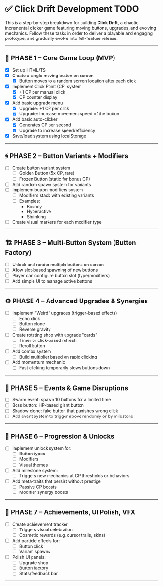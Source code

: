 # ✅ Click Drift Development TODO

This is a step-by-step breakdown for building **Click Drift**, a chaotic incremental clicker game featuring moving buttons, upgrades, and evolving mechanics. Follow these tasks in order to deliver a playable and engaging prototype, and gradually evolve into full-feature release.

---

## 🧱 PHASE 1 – Core Game Loop (MVP)

- [x] Set up HTML/TS
- [x] Create a single moving button on screen
  - [x] Button moves to a random screen location after each click
- [x] Implement Click Point (CP) system
  - [x] +1 CP per manual click
  - [x] CP counter display
- [x] Add basic upgrade menu
  - [x] Upgrade: +1 CP per click
  - [x] Upgrade: Increase movement speed of the button
- [x] Add basic auto-clicker
  - [x] Generates CP per second
  - [x] Upgrade to increase speed/efficiency
- [x] Save/load system using localStorage

---

## 🌀 PHASE 2 – Button Variants + Modifiers

- [ ] Create button variant system
  - [ ] Golden Button (5x CP, rare)
  - [ ] Frozen Button (static for bonus CP)
- [ ] Add random spawn system for variants
- [ ] Implement button modifiers system
  - [ ] Modifiers stack with existing variants
  - [ ] Examples:
    - Bouncy
    - Hyperactive
    - Shrinking
- [ ] Create visual markers for each modifier type

---

## 🏗 PHASE 3 – Multi-Button System (Button Factory)

- [ ] Unlock and render multiple buttons on screen
- [ ] Allow slot-based spawning of new buttons
- [ ] Player can configure button slot (type/modifiers)
- [ ] Add simple UI to manage active buttons

---

## ⚙️ PHASE 4 – Advanced Upgrades & Synergies

- [ ] Implement "Weird" upgrades (trigger-based effects)
  - [ ] Echo click
  - [ ] Button clone
  - [ ] Reverse gravity
- [ ] Create rotating shop with upgrade "cards"
  - [ ] Timer or click-based refresh
  - [ ] Reroll button
- [ ] Add combo system
  - [ ] Build multiplier based on rapid clicking
- [ ] Add momentum mechanic
  - [ ] Fast clicking temporarily slows buttons down

---

## 🎉 PHASE 5 – Events & Game Disruptions

- [ ] Swarm event: spawn 10 buttons for a limited time
- [ ] Boss button: HP-based giant button
- [ ] Shadow clone: fake button that punishes wrong click
- [ ] Add event system to trigger above randomly or by milestone

---

## 🧠 PHASE 6 – Progression & Unlocks

- [ ] Implement unlock system for:
  - [ ] Button types
  - [ ] Modifiers
  - [ ] Visual themes
- [ ] Add milestone system:
  - [ ] Triggers new mechanics at CP thresholds or behaviors
- [ ] Add meta-traits that persist without prestige
  - [ ] Passive CP boosts
  - [ ] Modifier synergy boosts

---

## 🧪 PHASE 7 – Achievements, UI Polish, VFX

- [ ] Create achievement tracker
  - [ ] Triggers visual celebration
  - [ ] Cosmetic rewards (e.g. cursor trails, skins)
- [ ] Add particle effects for:
  - [ ] Button click
  - [ ] Variant spawns
- [ ] Polish UI panels:
  - [ ] Upgrade shop
  - [ ] Button factory
  - [ ] Stats/feedback bar

---
